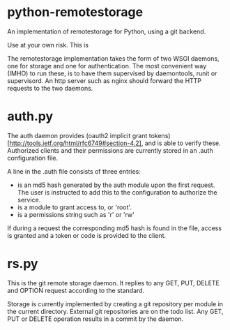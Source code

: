 python-remotestorage
====================

An implementation of remotestorage for Python, using a git backend.

Use at your own risk. This is 

The remotestorage implementation takes the form of two WSGI daemons, one for storage and one for authentication. The most convenient way (IMHO) to run these, is to have them supervised by daemontools, runit or supervisord. An http server such as nginx should forward the HTTP requests to the two daemons. 

auth.py 
=======

The auth daemon provides (oauth2 implicit grant tokens)[http://tools.ietf.org/html/rfc6749#section-4.2], and is able to verify these. 
Authorized clients and their permissions are currently stored in an .auth configuration file. 

A line in the .auth file consists of three entries:
    <md5> <module> <permissions>

* <md5> is an md5 hash generated by the auth module upon the first request. The user is instructed to add this to the configuration to authorize the service.
* <module> is a module to grant access to, or 'root'.
* <permissions> is a permissions string such as 'r' or 'rw'

If during a request the corresponding md5 hash is found in the file, access is granted and a token or code is provided to the client. 

rs.py
=====

This is the git remote storage daemon. It replies to any GET, PUT, DELETE and OPTION request according to the standard.

Storage is currently implemented by creating a git repository per module in the current directory. External git repositories are on the todo list. Any GET, PUT or DELETE operation results in a commit by the daemon.

